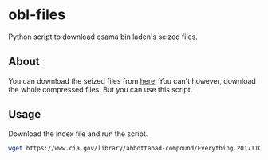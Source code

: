 # obl-files
Python script to download osama bin laden's seized files.

## About
You can download the seized files from [here](https://www.cia.gov/library/abbottabad-compound/index.html). You can't however, download the whole compressed files. But you can use this script.

## Usage
Download the index file and run the script.
```bash
wget https://www.cia.gov/library/abbottabad-compound/Everything.20171105.hash_index.txt -O index.txt && ./download.py
```
